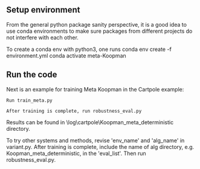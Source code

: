 ## Setup environment

From the general python package sanity perspective, it is a good idea to use conda environments to make sure packages from different projects do not interfere with each other.



To create a conda env with python3, one runs
conda env create -f environment.yml
conda activate meta-Koopman



## Run the code

Next is an example for training Meta Koopman in the Cartpole example:

```
Run train_meta.py

After training is complete, run robustness_eval.py
```

Results can be found in \\log\\cartpole\\Koopman\_meta\_deterministic directory.



To try other systems and methods, revise 'env\_name' and 'alg\_name' in variant.py.
After training is complete, include the name of alg directory, e.g. Koopman\_meta\_deterministic, in the 'eval\_list'. Then run robustness\_eval.py.


